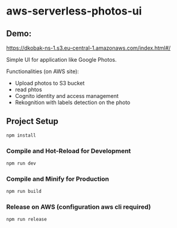 # aws-serverless-photos-ui

## Demo:

https://dkobak-ns-1.s3.eu-central-1.amazonaws.com/index.html#/

Simple UI for application like Google Photos.

Functionalities (on AWS site):

- Upload photos to S3 bucket
- read phtos
- Cognito identity and access management
- Rekognition with labels detection on the photo

## Project Setup

```sh
npm install
```

### Compile and Hot-Reload for Development

```sh
npm run dev
```

### Compile and Minify for Production

```sh
npm run build
```

### Release on AWS (configuration aws cli required)

```sh
npm run release
```

